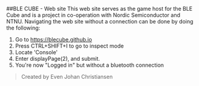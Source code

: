 ##BLE CUBE - Web site
This web site serves as the game host for the BLE Cube and is a project in co-operation with Nordic Semiconductor and NTNU. Navigating the web site without a connection can be done by doing the following:

1. Go to https://blecube.github.io
2. Press CTRL+SHIFT+I to go to inspect mode
3. Locate 'Console'
4. Enter displayPage(2), and submit.
5. You're now "Logged in" but without a bluetooth connection

> Created by Even Johan Christiansen